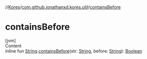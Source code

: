 //[Kores](../index.md)/[com.github.jonathanxd.kores.util](index.md)/[containsBefore](contains-before.md)



# containsBefore  
[jvm]  
Content  
inline fun [String](https://kotlinlang.org/api/latest/jvm/stdlib/kotlin/-string/index.html).[containsBefore](contains-before.md)(str: [String](https://kotlinlang.org/api/latest/jvm/stdlib/kotlin/-string/index.html), before: [String](https://kotlinlang.org/api/latest/jvm/stdlib/kotlin/-string/index.html)): [Boolean](https://kotlinlang.org/api/latest/jvm/stdlib/kotlin/-boolean/index.html)  



